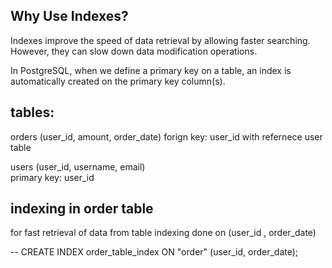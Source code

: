 
## Why Use Indexes?

Indexes improve the speed of data retrieval by allowing faster searching. However, they can slow down data modification operations.

In PostgreSQL, when we define a primary key on a table, an index is automatically created on the primary key column(s).

## tables:

orders (user_id, amount, order_date)
forign key: user_id with refernece user table

users (user_id, username, email)   
primary key: user_id

## indexing in order table

for fast retrieval of data from table indexing done on 
(user_id , order_date)

--
CREATE INDEX order_table_index ON "order" (user_id, order_date);

